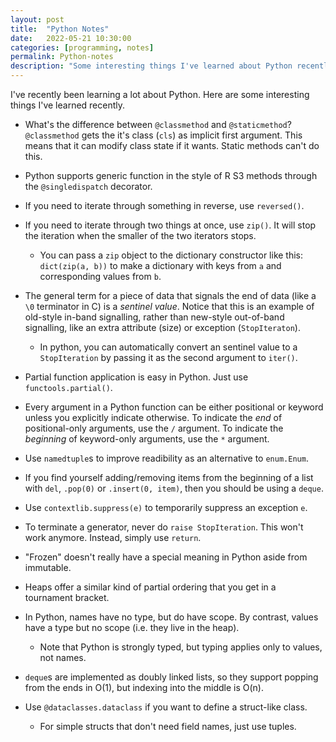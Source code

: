 ```yaml
---
layout: post
title:  "Python Notes"
date:   2022-05-21 10:30:00
categories: [programming, notes]
permalink: Python-notes
description: "Some interesting things I've learned about Python recently"
---
```



I've recently been learning a lot about Python. Here are some interesting things I've learned recently.

- What's the difference between `@classmethod` and `@staticmethod`? `@classmethod` gets the it's class (`cls`) as implicit first argument. This means that it can modify class state if it wants. Static methods can't do this.

- Python supports generic function in the style of R S3 methods through the `@singledispatch` decorator.

- If you need to iterate through something in reverse, use `reversed()`.

- If you need to iterate through two things at once, use `zip()`. It will stop the iteration when the smaller of the two iterators stops.
	- You can pass a `zip` object to the dictionary constructor like this: `dict(zip(a, b))` to make a dictionary with keys from `a` and corresponding values from `b`.

- The general term for a piece of data that signals the end of data (like a `\0` terminator in C) is a *sentinel value*. Notice that this is an example of old-style in-band signalling, rather than new-style out-of-band signalling, like an extra attribute (size) or exception (`StopIteraton`).
	- In python, you can automatically convert an sentinel value to a `StopIteration` by passing it as the second argument to `iter()`.


- Partial function application is easy in Python. Just use `functools.partial()`.

- Every argument in a Python function can be either positional or keyword unless you explicitly indicate otherwise. To indicate the *end* of positional-only arguments, use the `/` argument. To indicate the *beginning* of keyword-only arguments, use the `*` argument.


- Use `namedtuple`s to improve readibility as an alternative to `enum.Enum`.

- If you find yourself adding/removing items from the beginning of a list with `del`, `.pop(0)` or `.insert(0, item)`, then you should be using a `deque`.

- Use `contextlib.suppress(e)` to temporarily suppress an exception `e`.

- To terminate a generator, never do `raise StopIteration`. This won't work anymore. Instead, simply use `return`.

- "Frozen" doesn't really have a special meaning in Python aside from immutable.

- Heaps offer a similar kind of partial ordering that you get in a tournament bracket.

- In Python, names have no type, but do have scope. By contrast, values have a type but no scope (i.e. they live in the heap).
	- Note that Python is strongly typed, but typing applies only to values, not names.

- `deque`s are implemented as doubly linked lists, so they support popping from the ends in O(1), but indexing into the middle is O(n).

- Use `@dataclasses.dataclass` if you want to define a struct-like class.
	- For simple structs that don't need field names, just use tuples.